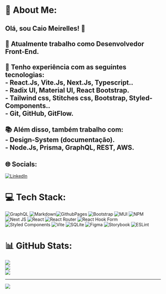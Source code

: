 # 💫 About Me:
## Olá, sou Caio Meirelles! 👋<br><br>🔭 Atualmente trabalho como Desenvolvedor Front-End.<br><br>💬 Tenho experiência com as seguintes tecnologias:<br>   - React.Js, Vite.Js, Next.Js, Typescript..<br> - Radix UI, Material UI, React Bootstrap. <br>   - Tailwind css, Stitches css, Bootstrap, Styled-Components..<br> - Git, GitHub, GitFlow.<br><br>📚 Além disso, também trabalho com:<br>   - Design-System (documentação).<br>   - Node.Js, Prisma, GraphQL, REST, AWS.<br>


## 🌐 Socials:
[![LinkedIn](https://img.shields.io/badge/LinkedIn-%230077B5.svg?logo=linkedin&logoColor=white)](https://linkedin.com/in/caio-meirelles-439b67239) 

# 💻 Tech Stack:
 ![GraphQL](https://img.shields.io/badge/-GraphQL-E10098?style=for-the-badge&logo=graphql&logoColor=white)  ![Markdown](https://img.shields.io/badge/markdown-%23000000.svg?style=for-the-badge&logo=markdown&logoColor=white)![GithubPages](https://img.shields.io/badge/github%20pages-121013?style=for-the-badge&logo=github&logoColor=white) ![Bootstrap](https://img.shields.io/badge/bootstrap-%238511FA.svg?style=for-the-badge&logo=bootstrap&logoColor=white) ![MUI](https://img.shields.io/badge/MUI-%230081CB.svg?style=for-the-badge&logo=mui&logoColor=white) ![NPM](https://img.shields.io/badge/NPM-%23CB3837.svg?style=for-the-badge&logo=npm&logoColor=white) ![Next JS](https://img.shields.io/badge/Next-black?style=for-the-badge&logo=next.js&logoColor=white) ![React](https://img.shields.io/badge/react-%2320232a.svg?style=for-the-badge&logo=react&logoColor=%2361DAFB) ![React Router](https://img.shields.io/badge/React_Router-CA4245?style=for-the-badge&logo=react-router&logoColor=white) ![React Hook Form](https://img.shields.io/badge/React%20Hook%20Form-%23EC5990.svg?style=for-the-badge&logo=reacthookform&logoColor=white) ![Styled Components](https://img.shields.io/badge/styled--components-DB7093?style=for-the-badge&logo=styled-components&logoColor=white) ![Vite](https://img.shields.io/badge/vite-%23646CFF.svg?style=for-the-badge&logo=vite&logoColor=white) ![SQLite](https://img.shields.io/badge/sqlite-%2307405e.svg?style=for-the-badge&logo=sqlite&logoColor=white) ![Figma](https://img.shields.io/badge/figma-%23F24E1E.svg?style=for-the-badge&logo=figma&logoColor=white) ![Storybook](https://img.shields.io/badge/-Storybook-FF4785?style=for-the-badge&logo=storybook&logoColor=white) ![ESLint](https://img.shields.io/badge/ESLint-4B3263?style=for-the-badge&logo=eslint&logoColor=white)
# 📊 GitHub Stats:
![](https://github-readme-stats.vercel.app/api?username=caiomeirelles22&theme=react&hide_border=false&include_all_commits=false&count_private=false)<br/>
![](https://github-readme-streak-stats.herokuapp.com/?user=caiomeirelles22&theme=react&hide_border=false)<br/>
![](https://github-readme-stats.vercel.app/api/top-langs/?username=caiomeirelles22&theme=react&hide_border=false&include_all_commits=false&count_private=false&layout=compact)

---
[![](https://visitcount.itsvg.in/api?id=caiomeirelles22&icon=0&color=0)](https://visitcount.itsvg.in)

<!-- Proudly created with GPRM ( https://gprm.itsvg.in ) -->
